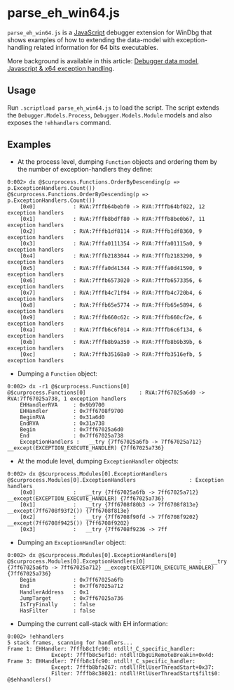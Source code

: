 # parse_eh_win64.js

`parse_eh_win64.js` is a [JavaScript](https://docs.microsoft.com/en-us/windows-hardware/drivers/debugger/javascript-debugger-scripting) debugger extension for WinDbg that shows examples of how to extending the data-model with exception-handling related information for 64 bits executables.

More background is available in this article: [Debugger data model, Javascript & x64 exception handling](https://doar-e.github.io/blog/2017/12/01/debugger-data-model/).

## Usage

Run `.scriptload parse_eh_win64.js` to load the script. The script extends the `Debugger.Models.Process`, `Debugger.Models.Module` models and also exposes the `!ehhandlers` command.

## Examples

* At the process level, dumping `Function` objects and ordering them by the number of exception-handlers they define:

```text
0:002> dx @$curprocess.Functions.OrderByDescending(p => p.ExceptionHandlers.Count())
@$curprocess.Functions.OrderByDescending(p => p.ExceptionHandlers.Count())                
    [0x0]            : RVA:7fffb64bebf0 -> RVA:7fffb64bf022, 12 exception handlers
    [0x1]            : RVA:7fffb8bdff80 -> RVA:7fffb8be0b67, 11 exception handlers
    [0x2]            : RVA:7fffb1df8114 -> RVA:7fffb1df8360, 9 exception handlers
    [0x3]            : RVA:7fffa0111354 -> RVA:7fffa01115a0, 9 exception handlers
    [0x4]            : RVA:7fffb2183044 -> RVA:7fffb2183290, 9 exception handlers
    [0x5]            : RVA:7fffa0d41344 -> RVA:7fffa0d41590, 9 exception handlers
    [0x6]            : RVA:7fffb6573020 -> RVA:7fffb6573356, 6 exception handlers
    [0x7]            : RVA:7fffb4c71f94 -> RVA:7fffb4c720b4, 6 exception handlers
    [0x8]            : RVA:7fffb65e5774 -> RVA:7fffb65e5894, 6 exception handlers
    [0x9]            : RVA:7fffb660c62c -> RVA:7fffb660cf2e, 6 exception handlers
    [0xa]            : RVA:7fffb6c6f014 -> RVA:7fffb6c6f134, 6 exception handlers
    [0xb]            : RVA:7fffb8b9a350 -> RVA:7fffb8b9b39b, 6 exception handlers
    [0xc]            : RVA:7fffb35168a0 -> RVA:7fffb3516efb, 5 exception handlers
```

* Dumping a `Function` object:

```text
0:002> dx -r1 @$curprocess.Functions[0]
@$curprocess.Functions[0]                 : RVA:7ff67025a6d0 -> RVA:7ff67025a738, 1 exception handlers
    EHHandlerRVA     : 0x9b9700
    EHHandler        : 0x7ff6708f9700
    BeginRVA         : 0x31a6d0
    EndRVA           : 0x31a738
    Begin            : 0x7ff67025a6d0
    End              : 0x7ff67025a738
    ExceptionHandlers :   __try {7ff67025a6fb -> 7ff67025a712} __except(EXCEPTION_EXECUTE_HANDLER) {7ff67025a736}
```

* At the module level, dumping `ExceptionHandler` objects:

```text
0:002> dx @$curprocess.Modules[0].ExceptionHandlers
@$curprocess.Modules[0].ExceptionHandlers                 : Exception handlers
    [0x0]            :   __try {7ff67025a6fb -> 7ff67025a712} __except(EXCEPTION_EXECUTE_HANDLER) {7ff67025a736}
    [0x1]            :   __try {7ff6708f80b3 -> 7ff6708f813e} __except(7ff6708f93f2()) {7ff6708f813e}
    [0x2]            :   __try {7ff6708f90fd -> 7ff6708f9202} __except(7ff6708f9425()) {7ff6708f9202}
    [0x3]            :   __try {7ff6708f9236 -> 7ff
```

* Dumping an `ExceptionHandler` object:

```text
0:002> dx @$curprocess.Modules[0].ExceptionHandlers[0]
@$curprocess.Modules[0].ExceptionHandlers[0]                 :   __try {7ff67025a6fb -> 7ff67025a712} __except(EXCEPTION_EXECUTE_HANDLER) {7ff67025a736}
    Begin            : 0x7ff67025a6fb
    End              : 0x7ff67025a712
    HandlerAddress   : 0x1
    JumpTarget       : 0x7ff67025a736
    IsTryFinally     : false
    HasFilter        : false
```

* Dumping the current call-stack with EH information:

```text
0:002> !ehhandlers
5 stack frames, scanning for handlers...
Frame 1: EHHandler: 7fffb8c1fc90: ntdll!_C_specific_handler:
              Except: 7fffb8c5ef1d: ntdll!DbgUiRemoteBreakin+0x4d:
Frame 3: EHHandler: 7fffb8c1fc90: ntdll!_C_specific_handler:
              Except: 7fffb8bfa267: ntdll!RtlUserThreadStart+0x37:
              Filter: 7fffb8c38021: ntdll!RtlUserThreadStart$filt$0:
@$ehhandlers()  
```

